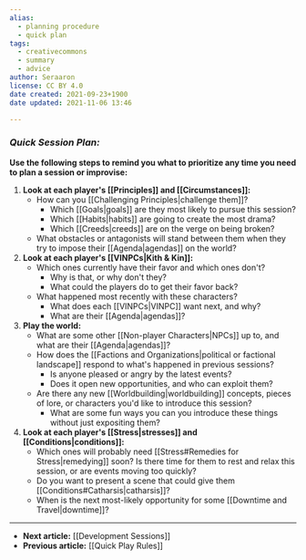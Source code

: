 ```yaml
---
alias:
  - planning procedure
  - quick plan
tags:
  - creativecommons
  - summary
  - advice
author: Seraaron
license: CC BY 4.0
date created: 2021-09-23+1900
date updated: 2021-11-06 13:46

---
```


### *Quick Session Plan:*

**Use the following steps to remind you what to prioritize any time you need to plan a session or improvise:**

1.  **Look at each player's [[Principles]] and [[Circumstances]]:**
    -   How can you [[Challenging Principles|challenge them]]?
		-   Which [[Goals|goals]] are they most likely to pursue this session?
		-   Which [[Habits|habits]] are going to create the most drama?
		-   Which [[Creeds|creeds]] are on the verge on being broken?
    -   What obstacles or antagonists will stand between them when they try to impose their [[Agenda|agendas]] on the world?
2.  **Look at each player's [[VINPCs|Kith & Kin]]:**
    -   Which ones currently have their favor and which ones don't?
		-   Why is that, or why don't they?
		-   What could the players do to get their favor back?
    -   What happened most recently with these characters? 
		-   What does each [[VINPCs|VINPC]] want next, and why?
		-   What are their [[Agenda|agendas]]?
3.  **Play the world:**
    -   What are some other [[Non-player Characters|NPCs]] up to, and what are their [[Agenda|agendas]]?
    -   How does the [[Factions and Organizations|political or factional landscape]] respond to what's happened in previous sessions?
		-   Is anyone pleased or angry by the latest events?
		-   Does it open new opportunities, and who can exploit them?
    -   Are there any new [[Worldbuilding|worldbuilding]] concepts, pieces of lore, or characters you'd like to introduce this session?
		-   What are some fun ways you can you introduce these things without just expositing them?
4.  **Look at each player's [[Stress|stresses]] and [[Conditions|conditions]]:**
    -   Which ones will probably need [[Stress#Remedies for Stress|remedying]] soon? Is there time for them to rest and relax this session, or are events moving too quickly?
    -   Do you want to present a scene that could give them [[Conditions#Catharsis|catharsis]]?
    -   When is the next most-likely opportunity for some [[Downtime and Travel|downtime]]?

---

-   **Next article:** [[Development Sessions]]
-   **Previous article:** [[Quick Play Rules]]
